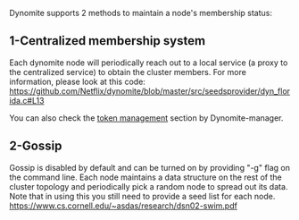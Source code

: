 Dynomite supports 2 methods to maintain a node's membership status:

## 1-Centralized membership system
   Each dynomite node will periodically reach out to a local service (a proxy to the centralized service) to obtain the cluster members.  For more information, please look at this code:
   https://github.com/Netflix/dynomite/blob/master/src/seedsprovider/dyn_florida.c#L13

You can also check the [token management](https://github.com/Netflix/dynomite-manager/wiki/Token-Management) section by Dynomite-manager.

## 2-Gossip
  Gossip is disabled by default and can be turned on by providing "-g" flag on the command line.
  Each node maintains a data structure on the rest of the cluster topology and periodically pick a random node to spread out its data.  Note that in using this you still need to provide a seed list for each node.
  https://www.cs.cornell.edu/~asdas/research/dsn02-swim.pdf

